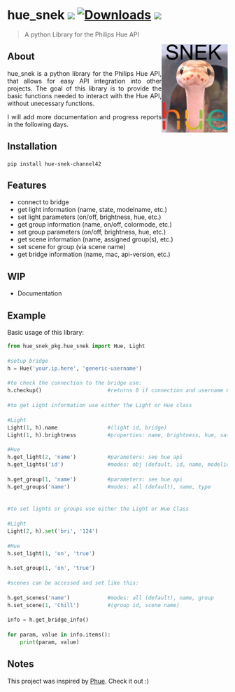 # hue_snek [![](https://img.shields.io/badge/version-0.2-green.svg)](https://pypi.org/project/hue-snek-channel42/)  [![Downloads](https://pepy.tech/badge/hue-snek-channel42)](https://pepy.tech/project/hue-snek-channel42)  ![](https://img.shields.io/badge/license-MIT-orange.svg) 
> A python Library for the Philips Hue API

<img align="right" border="0" padding="4" src="https://github.com/channel-42/hue-snek/blob/master/.resources/snek.png" width="30%">


<div style="text-align: justify">

## About
hue_snek is a python library for the Philips Hue API, that allows for easy API integration into other projects. The goal of this library is to provide the basic functions needed to interact with the Hue API, without unecessary functions.  

I will add more documentation and progress reports in the following days.

## Installation

`pip install hue-snek-channel42`

## Features

- connect to bridge
- get light information (name, state, modelname, etc.)
- set light parameters  (on/off, brightness, hue, etc.)
- get group information (name, on/off, colormode, etc.)
- set group parameters  (on/off, brightness, hue, etc.)
- get scene information (name, assigned group(s), etc.)
- set scene for group   (via scene name)
- get bridge information (name, mac, api-version, etc.)

## WIP
- Documentation

## Example

Basic usage of this library:

</div>

```python
from hue_snek_pkg.hue_snek import Hue, Light

#setup bridge
h = Hue('your.ip.here', 'generic-username')

#to check the connection to the bridge use:
h.checkup()                     #returns 0 if connection and username OK

#to get Light information use either the Light or Hue class

#Light
Light(1, h).name                #(light id, bridge)
Light(1, h).brightness          #properties: name, brightness, hue, saturation, state

#Hue
h.get_light(2, 'name')          #parameters: see hue api
h.get_lights('id')              #modes: obj (default, id, name, modelid

h.get_group(1, 'name')          #parameters: see hue api
h.get_groups('name')            #modes: all (default), name, type


#to set lights or groups use either the Light or Hue Class

#Light
Light(2, h).set('bri', '124')

#Hue
h.set_light(1, 'on', 'true')

h.set_group(1, 'on', 'true')

#scenes can be accessed and set like this:

h.get_scenes('name')            #modes: all (default), name, group
h.set_scene(1, 'Chill')         #(group id, scene name)

info = h.get_bridge_info()

for param, value in info.items():
    print(param, value)

```
## Notes

This project was inspired by [Phue](https://github.com/studioimaginaire/phue/). Check it out :)
